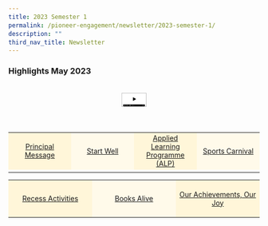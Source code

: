 ```yaml
---
title: 2023 Semester 1
permalink: /pioneer-engagement/newsletter/2023-semester-1/
description: ""
third_nav_title: Newsletter
---
```

### Highlights May 2023

<br>

<center><img width="50" src="/images/Newsletter/newsletter_empty_video.png">
</center>

<br>
<br>
<table style="width: 100%;" border="0">
<tbody>
<tr style="height: 75px;"><td style="text-align: center; width: 25%; vertical-align: middle;background-color: #FFF6D9; border-color: white;"><a href="/newsletterprincipalmessage/">Principal Message</a></td>
<td style="text-align: center; width: 25%; vertical-align: middle;background-color: #FFFAEA; border-color: white;"><a href="/newsletterstartwell">Start Well </a></td>
<td style="text-align: center; width: 25%; vertical-align: middle;background-color: #FFF6D9; border-color: white;"><a href="/newsletteralp">Applied Learning Programme (ALP)</a></td>
<td style="text-align: center; width: 25%; vertical-align: middle; background-color: #FFFAEA; border-color: white;"><a href="/newslettersportcarnival">Sports Carnival</a></td>
	</tr><tr><td></td></tr></tbody>
</table>
	
<table style="width: 100%;" border="0">
<tbody>
<tr style="height: 75px;"><td style="text-align: center; width: 33%; vertical-align: middle;background-color: #FFF6D9; border-color: white;"><a href="/newsletterrecessactivities">Recess Activities</a></td>
<td style="text-align: center; width: 33%; vertical-align: middle; background-color: #FFFAEA; border-color: white;"><a href="/newsletterbooksalive">Books Alive</a></td>
<td style="text-align: center; width: 33%; vertical-align: middle;background-color: #FFF6D9; border-color: white;"><a href="/newsletterourachievements">Our Achievements, Our Joy</a></td>
</tr></tbody>
</table>